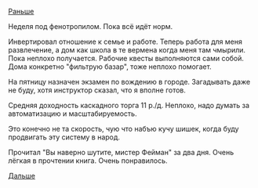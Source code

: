 [Раньше](2015.08.21.md)

Неделя под фенотропилом. Пока всё идёт норм.

Инвертировал отношение к семье и работе. Теперь работа для меня развлечение, а дом как школа в те вермена когда меня там чмырили. Пока неплохо получается. Рабочие квесты выполняются сами собой. Дома конкретно "фильтрую базар", тоже неплохо помогает.

На пятницу назначен экзамен по вождению в городе. Загадывать даже не буду, хотя инструктор сказал, что я вполне готов.

Средняя доходность каскадного торга 11 р./д. Неплохо, надо думать за автоматизацию и масштабируемость.

Это конечно не та скорость, чую что набъю кучу шишек, когда буду продвигать эту систему в народ.

Прочитал "Вы наверно шутите, мистер Фейман" за два дня. Очень лёгкая в прочтении книга. Очень понравилось.

[Дальше](2015.08.26.md)